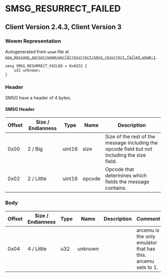 # SMSG_RESURRECT_FAILED

## Client Version 2.4.3, Client Version 3

### Wowm Representation

Autogenerated from `wowm` file at [`wow_message_parser/wowm/world/resurrect/smsg_resurrect_failed.wowm:1`](https://github.com/gtker/wow_messages/tree/main/wow_message_parser/wowm/world/resurrect/smsg_resurrect_failed.wowm#L1).
```rust,ignore
smsg SMSG_RESURRECT_FAILED = 0x0252 {
    u32 unknown;
}
```
### Header

SMSG have a header of 4 bytes.

#### SMSG Header

| Offset | Size / Endianness | Type   | Name   | Description |
| ------ | ----------------- | ------ | ------ | ----------- |
| 0x00   | 2 / Big           | uint16 | size   | Size of the rest of the message including the opcode field but not including the size field.|
| 0x02   | 2 / Little        | uint16 | opcode | Opcode that determines which fields the message contains.|

### Body

| Offset | Size / Endianness | Type | Name | Description | Comment |
| ------ | ----------------- | ---- | ---- | ----------- | ------- |
| 0x04 | 4 / Little | u32 | unknown |  | arcemu is the only emulator that has this.<br/>arcemu sets to 1. |

